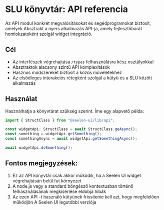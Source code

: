 # **SLU könyvtár: API referencia**

Az API modul konkrét megvalósításokat és segédprogramokat biztosít, amelyek
Absztrakt a nyers alkalmazás API-ja, amely fejlesztőbarát homlokzatoként szolgál
widget integráció.

## **Cél**

- Az interfészek végrehajtása `/types` felhasználásra kész osztályokkal
- Absztraktok alacsony szintű API komplexitások
- Hasznos módszereket biztosít a közös műveletekhez
- Az elsődleges interakciós rétegként szolgál a kütyü és a SLU között alkalmazás

## **Használat**

Használhatja a könyvtárat szükség szerint. Íme egy alapvető példa:

```ts
import { StructClass } from "@seelen-ui/lib/api";

const widgetApi: StructClass = await StructClass.geAsync();
const something = widgetApi.getSomething();
const somethingAsync = await widgetApi.getSomethingAsync();

await widgetApi.doSomething();
```

## **Fontos megjegyzések:**

1. Ez az API könyvtár csak akkor működik, ha a Seelen UI widget végrehajtásán
   belül fut környezet
2. A node.js vagy a standard böngésző kontextusban történő felhasználásának
   megkísérlése eldobja hibák
3. Az ezen API -t használó kütyünek frissítenie kell azt, hogy megfelelően
   működjön A Seelen UI legutóbbi verziója
